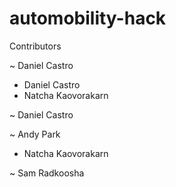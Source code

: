 # automobility-hack

Contributors


~ Daniel Castro

- Daniel Castro
- Natcha Kaovorakarn

~ Daniel Castro

~ Andy Park

- Natcha Kaovorakarn

~ Sam Radkoosha
